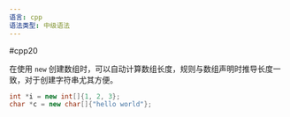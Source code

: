 ```yaml
---
语言: cpp
语法类型: 中级语法
---
```

#cpp20 

在使用 `new` 创建数组时，可以自动计算数组长度，规则与数组声明时推导长度一致，对于创建字符串尤其方便。

```cpp
int *i = new int[]{1, 2, 3};
char *c = new char[]{"hello world"};
```
